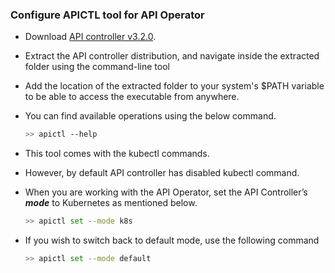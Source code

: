 ### Configure APICTL tool for API Operator

- Download [API controller v3.2.0](https://github.com/wso2/product-apim-tooling/releases/tag/v3.2.0).

- Extract the API controller distribution, and navigate inside the extracted folder using the command-line tool

- Add the location of the extracted folder to your system's $PATH variable to be able to access the executable from anywhere.

- You can find available operations using the below command.
    ```sh
    >> apictl --help
    ```
- This tool comes with the kubectl commands.
- However, by default API controller has disabled kubectl command. 
- When you are working with the API Operator, set the API Controller’s ***mode*** to Kubernetes as mentioned below.
    
    ```sh
    >> apictl set --mode k8s 
    ```
  
- If you wish to switch back to default mode, use the following command
    ```sh
    >> apictl set --mode default
    ```
<br />

